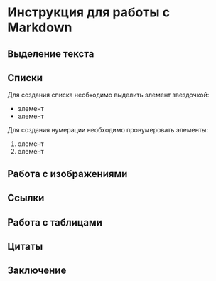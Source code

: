# Инструкция для работы с Markdown 
## Выделение текста
## Списки
Для создания списка необходимо выделить элемент звездочкой:
* элемент
* элемент

Для создания нумерации необходимо пронумеровать элементы: 
1. элемент
2. элемент
## Работа с изображениями
## Ссылки
## Работа с таблицами
## Цитаты
## Заключение